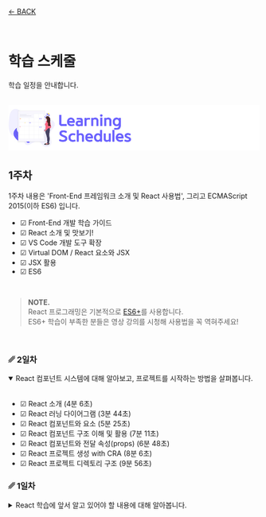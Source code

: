 [← BACK](../README.md)

<br />

# 학습 스케줄

학습 일정을 안내합니다.

<br />

<img src="../../assets/cover--calendar.png" alt />

## 1주차

1주차 내용은 'Front-End 프레임워크 소개 및 React 사용법', 그리고 ECMAScript 2015(이하 ES6) 입니다.

- ☑︎ Front-End 개발 학습 가이드
- ☑︎ React 소개 및 맛보기!
- ☑︎ VS Code 개발 도구 확장
- ☑︎ Virtual DOM / React 요소와 JSX
- ☑︎ JSX 활용
- ☑︎ ES6

<br />

> **NOTE.**<br/>
> React 프로그래밍은 기본적으로 [ES6+](https://이듬.run/next-javascript/)를 사용합니다.<br />
> ES6+ 학습이 부족한 분들은 영상 강의를 시청해 사용법을 꼭 역혀주세요!

<br />

### ␥ 2일차

<details open>
  <summary>React 컴포넌트 시스템에 대해 알아보고, 프로젝트를 시작하는 방법을 살펴봅니다.</summary>
  <br />

  - ☑︎ React 소개 (4분 6초)
  - ☑︎ React 러닝 다이어그램 (3분 44초)
  - ☑︎ React 컴포넌트와 요소 (5분 25초)
  - ☑︎ React 컴포넌트 구조 이해 및 활용 (7분 11초)
  - ☑︎ React 컴포넌트와 전달 속성(props) (6분 48초)
  - ☑︎ React 프로젝트 생성 with CRA (8분 6초)
  - ☑︎ React 프로젝트 디렉토리 구조 (9분 56초)
</details>

### ␥ 1일차

<details>
  <summary>React 학습에 앞서 알고 있어야 할 내용에 대해 알아봅니다.</summary>
  <br />

  - ☑︎ React 학습에 앞서 공부해야 할 것들! (2분 45초)
  - ☑︎ Front-End 개발 학습 로드맵 (7분 37초)
  - ☑︎ 프로그래밍 언어 환경 (3분 27초)
  - ☑︎ 프레임워크를 사용하는 이유 (7분 11초)
</details>